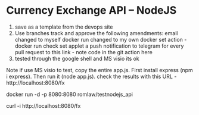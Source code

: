 # Currency Exchange API – NodeJS

1) save as a template from the devops site 
2) Use branches track and approve the following amendments: 
   email changed to myself 
   docker run changed to my own docker 
   set action - docker run check 
   set applet a push notification to telegram for every pull request to this link - note code in the git action here
3) tested through the google shell and MS visio its ok 

Note if use MS visio to test, copy the entire app.js. First install  express (npm i express). Then run it (node app.js). check the results with this URL - http://localhost:8080/fx
 

docker run -d -p 8080:8080  romlaw/testnodejs_api

curl -i http://localhost:8080/fx

